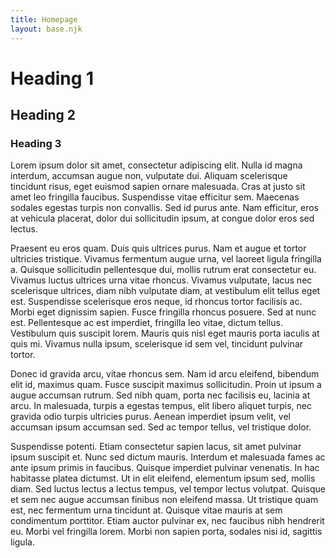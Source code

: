 ```yaml
---
title: Homepage
layout: base.njk
---
```


# Heading 1

## Heading 2

### Heading 3

Lorem ipsum dolor sit amet, consectetur adipiscing elit. Nulla id magna interdum, accumsan augue non, vulputate dui. Aliquam scelerisque tincidunt risus, eget euismod sapien ornare malesuada. Cras at justo sit amet leo fringilla faucibus. Suspendisse vitae efficitur sem. Maecenas sodales egestas turpis non convallis. Sed id purus ante. Nam efficitur, eros at vehicula placerat, dolor dui sollicitudin ipsum, at congue dolor eros sed lectus.

Praesent eu eros quam. Duis quis ultrices purus. Nam et augue et tortor ultricies tristique. Vivamus fermentum augue urna, vel laoreet ligula fringilla a. Quisque sollicitudin pellentesque dui, mollis rutrum erat consectetur eu. Vivamus luctus ultrices urna vitae rhoncus. Vivamus vulputate, lacus nec scelerisque ultrices, diam nibh vulputate diam, at vestibulum elit tellus eget est. Suspendisse scelerisque eros neque, id rhoncus tortor facilisis ac. Morbi eget dignissim sapien. Fusce fringilla rhoncus posuere. Sed at nunc est. Pellentesque ac est imperdiet, fringilla leo vitae, dictum tellus. Vestibulum quis suscipit lorem. Mauris quis nisl eget mauris porta iaculis at quis mi. Vivamus nulla ipsum, scelerisque id sem vel, tincidunt pulvinar tortor.

Donec id gravida arcu, vitae rhoncus sem. Nam id arcu eleifend, bibendum elit id, maximus quam. Fusce suscipit maximus sollicitudin. Proin ut ipsum a augue accumsan rutrum. Sed nibh quam, porta nec facilisis eu, lacinia at arcu. In malesuada, turpis a egestas tempus, elit libero aliquet turpis, nec gravida odio turpis ultricies purus. Aenean imperdiet ipsum velit, vel accumsan ipsum accumsan sed. Sed ac tempor tellus, vel tristique dolor.

Suspendisse potenti. Etiam consectetur sapien lacus, sit amet pulvinar ipsum suscipit et. Nunc sed dictum mauris. Interdum et malesuada fames ac ante ipsum primis in faucibus. Quisque imperdiet pulvinar venenatis. In hac habitasse platea dictumst. Ut in elit eleifend, elementum ipsum sed, mollis diam. Sed luctus lectus a lectus tempus, vel tempor lectus volutpat. Quisque et sem nec augue accumsan finibus non eleifend massa. Ut tristique quam est, nec fermentum urna tincidunt at. Quisque vitae mauris at sem condimentum porttitor. Etiam auctor pulvinar ex, nec faucibus nibh hendrerit eu. Morbi vel fringilla lorem. Morbi non sapien porta, sodales nisi id, sagittis ligula.
